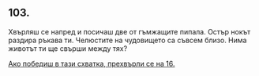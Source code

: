 ## 103.

Хвърляш се напред и посичаш две от гъмжащите пипала. Остър
нокът раздира ръкава ти. Челюстите на чудовището са съвсем близо.
Нима животът ти ще свърши между тях?

[Ако победиш в тази схватка, прехвърли се на 16.](./16)
